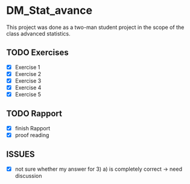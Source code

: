# DM_Stat_avance

This project was done as a two-man student project in the scope of the class advanced statistics.

## TODO Exercises
- [x] Exercise 1
- [x] Exercise 2
- [x] Exercise 3
- [x] Exercise 4
- [x] Exercise 5

## TODO Rapport
- [x] finish Rapport
- [x] proof reading

## ISSUES 
- [x] not sure whether my answer for 3) a) is completely correct -> need discussion